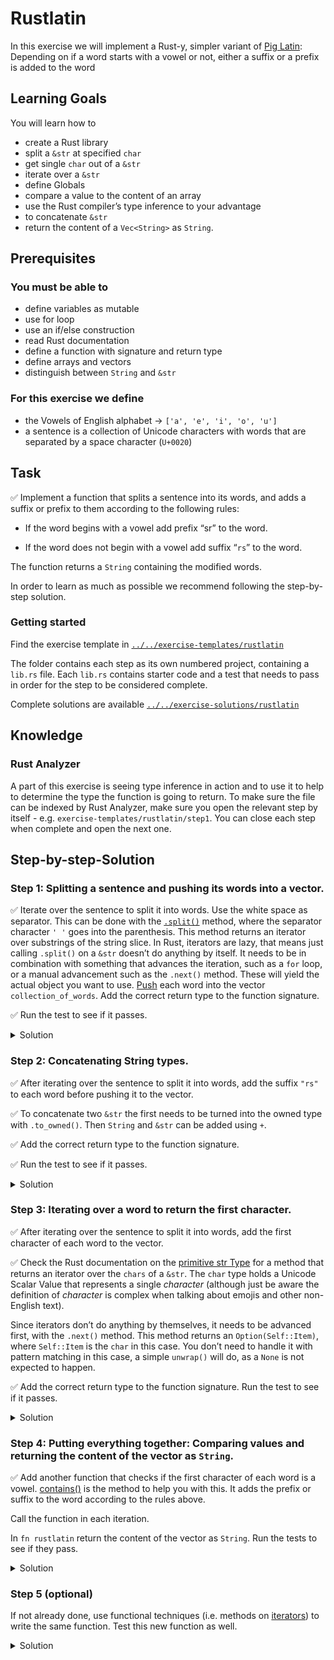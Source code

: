 # Rustlatin

In this exercise we will implement a Rust-y, simpler variant of [Pig
Latin](https://en.wikipedia.org/wiki/Pig_Latin): Depending on if a word
starts with a vowel or not, either a suffix or a prefix is added to the
word

## Learning Goals

You will learn how to

- create a Rust library
- split a `&str` at specified `char`
- get single `char` out of a `&str`
- iterate over a `&str`
- define Globals
- compare a value to the content of an array
- use the Rust compiler’s type inference to your advantage
- to concatenate `&str`
- return the content of a `Vec<String>` as `String`.

## Prerequisites

### You must be able to

- define variables as mutable
- use for loop
- use an if/else construction
- read Rust documentation
- define a function with signature and return type
- define arrays and vectors
- distinguish between `String` and `&str`

### For this exercise we define

- the Vowels of English alphabet → `['a', 'e', 'i', 'o', 'u']`
- a sentence is a collection of Unicode characters with words that are separated by a space character (`U+0020`)

## Task

✅ Implement a function that splits a sentence into its words, and adds a suffix or prefix to them according to the following rules:

- If the word begins with a vowel add prefix “sr” to the word.

- If the word does not begin with a vowel add suffix “`rs`” to the word.

The function returns a `String` containing the modified words.

In order to learn as much as possible we recommend following the step-by-step solution.

### Getting started

Find the exercise template in [`../../exercise-templates/rustlatin`](../../exercise-templates/rustlatin)

The folder contains each step as its own numbered project, containing a `lib.rs` file. Each `lib.rs` contains starter code and a test that needs to pass in order for the step to be considered complete.

Complete solutions are available [`../../exercise-solutions/rustlatin`](../../exercise-solutions/rustlatin)

## Knowledge

### Rust Analyzer

A part of this exercise is seeing type inference in action and to use it to help to determine the type the function is going to return. To make sure the file can be indexed by Rust Analyzer, make sure you open the relevant step by itself - e.g. `exercise-templates/rustlatin/step1`. You can close each step when complete and open the next one.

## Step-by-step-Solution

### Step 1: Splitting a sentence and pushing its words into a vector.

✅ Iterate over the sentence to split it into words. Use the white space as separator. This can be done with the [`.split()`](https://doc.rust-lang.org/std/primitive.str.html#method.split) method, where the separator character `' '` goes into the parenthesis. This method returns an iterator over substrings of the string slice. In Rust, iterators are lazy, that means just calling `.split()` on a `&str` doesn’t do anything by itself. It needs to be in combination with something that advances the iteration, such as a `for` loop, or a manual advancement such as the `.next()` method. These will yield the actual object you want to use. [Push](https://doc.rust-lang.org/std/vec/struct.Vec.html#method.push) each word into the vector `collection_of_words`. Add the correct return type to the function signature.

✅ Run the test to see if it passes.

<details>
  <summary>Solution</summary>

```rust
fn rustlatin(sentence: &str) -> Vec<String> {
    let mut collection_of_words = Vec::new();

    for word in sentence.split(' ') {
        collection_of_words.push(word.to_string())
    }
    collection_of_words
}
```
</details>

### Step 2: Concatenating String types.

✅ After iterating over the sentence to split it into words, add the suffix `"rs"` to each word before pushing it to the vector.

✅ To concatenate two `&str` the first needs to be turned into the owned type with `.to_owned()`. Then `String` and `&str` can be added using `+`.

✅ Add the correct return type to the function signature.

✅ Run the test to see if it passes.

<details>
  <summary>Solution</summary>

```rust
fn rustlatin(sentence: &str) -> Vec<String> {
    let mut collection_of_words = Vec::new();

    for word in sentence.split(' ') {
            collection_of_words.push(word.to_owned() + "rs")

    };
    collection_of_words
}
```
</details>

### Step 3: Iterating over a word to return the first character.

✅ After iterating over the sentence to split it into words, add the first character of each word to the vector.

✅ Check the Rust documentation on the [primitive str Type](https://doc.rust-lang.org/std/primitive.str.html#) for a method that returns an iterator over the `chars` of a `&str`. The `char` type holds a Unicode Scalar Value that represents a single *character* (although just be aware the definition of *character* is complex when talking about emojis and other non-English text).

Since iterators don’t do anything by themselves, it needs to be advanced first, with the `.next()` method. This method returns an `Option(Self::Item)`, where `Self::Item` is the `char` in this case. You don’t need to handle it with pattern matching in this case, a simple `unwrap()` will do, as a `None` is not expected to happen.

✅ Add the correct return type to the function signature. Run the test to see if it passes.

<details>
  <summary>Solution</summary>

```rust
fn rustlatin(sentence: &str) -> Vec<char> {
    let mut collection_of_chars = Vec::new();

    for word in sentence.split(' ') {
        let first_char = word.chars().next().unwrap();
        collection_of_chars.push(first_char);
    };
    collection_of_chars
}
```
</details>

### Step 4: Putting everything together: Comparing values and returning the content of the vector as `String`.

✅ Add another function that checks if the first character of each word is a vowel. [contains()](https://doc.rust-lang.org/std/primitive.slice.html#method.contains) is the method to help you with this. It adds the prefix or suffix to the word according to the rules above.

Call the function in each iteration.

In `fn rustlatin` return the content of the vector as `String`. Run the tests to see if they pass.

<details>
  <summary>Solution</summary>

```rust
const VOWELS: [char; 5] = ['a', 'e', 'i', 'o', 'u'];

fn latinize(word: &str) -> String {
    let first_char_of_word = word.chars().next().unwrap();
    if VOWELS.contains(&first_char_of_word) {
        "sr".to_string() + word
    } else {
        word.to_string() + "rs"
    }
}
```
</details>

### Step 5 (optional)

If not already done, use functional techniques (i.e. methods on [iterators](https://doc.rust-lang.org/std/iter/trait.Iterator.html)) to write the same function. Test this new function as well.

<details>
  <summary>Solution</summary>

```rust
const VOWELS: [char; 5] = ['a', 'e', 'i', 'o', 'u'];

fn rustlatin_match(sentence: &str) -> String {
    // transform incoming words vector to rustlatined outgoing
    let new_words: Vec<_> = sentence
        .split(' ')
        .into_iter()
        .map(|word| {
            let first_char_of_word = word.chars().next().unwrap();
            if VOWELS.contains(&first_char_of_word) {
                "sr".to_string() + word
            } else {
                word.to_string() + "rs"
            }
        })
        .collect();

    new_words.join(" ")
}
```
</details>
